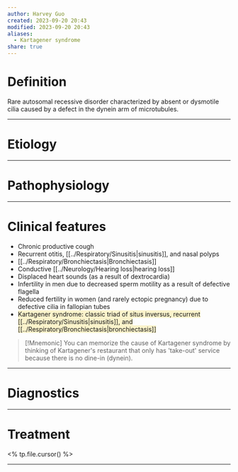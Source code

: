 ```yaml
---
author: Harvey Guo
created: 2023-09-20 20:43
modified: 2023-09-20 20:43
aliases:
  - Kartagener syndrome
share: true
---
```


# Definition
Rare autosomal recessive disorder characterized by absent or dysmotile cilia caused by a defect in the dynein arm of microtubules.

---
# Etiology


---
# Pathophysiology


---
# Clinical features
- Chronic productive cough
- Recurrent otitis, [[../Respiratory/Sinusitis|sinusitis]], and nasal polyps
- [[../Respiratory/Bronchiectasis|Bronchiectasis]]
- Conductive [[../Neurology/Hearing loss|hearing loss]]
- Displaced heart sounds (as a result of dextrocardia)
- Infertility in men due to decreased sperm motility as a result of defective flagella
- Reduced fertility in women (and rarely ectopic pregnancy) due to defective cilia in fallopian tubes
- <span style="background:rgba(240, 200, 0, 0.2)">Kartagener syndrome: classic triad of situs inversus, recurrent [[../Respiratory/Sinusitis|sinusitis]], and [[../Respiratory/Bronchiectasis|bronchiectasis]]</span>

>[!Mnemonic] 
>You can memorize the cause of Kartagener syndrome by thinking of Kartagener's restaurant that only has 'take-out' service because there is no dine-in (dynein).

---
# Diagnostics


---
# Treatment
<% tp.file.cursor() %>

---
